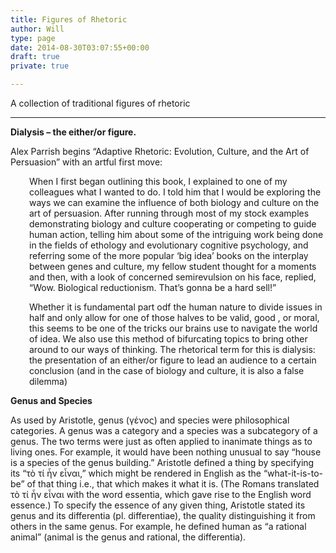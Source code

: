 ```yaml
---
title: Figures of Rhetoric
author: Will
type: page
date: 2014-08-30T03:07:55+00:00
draft: true
private: true

---
```

A collection of traditional figures of rhetoric

* * *

**Dialysis &#8211; the either/or figure.**

Alex Parrish begins &#8220;Adaptive Rhetoric: Evolution, Culture, and the Art of Persuasion&#8221; with an artful first move:

<p style="padding-left: 30px;">
  When I first began outlining this book, I explained to one of my colleagues what I wanted to do. I told him that I would be exploring the ways we can examine the influence of both biology and culture on the art of persuasion. After running through most of my stock examples demonstrating biology and culture cooperating or competing to guide human action, telling him about some of the intriguing work being done in the fields of ethology and evolutionary cognitive psychology, and referring some of the more popular &#8216;big idea&#8217; books on the interplay between genes and culture, my fellow student thought for a moments and then, with a look of concerned semirevulsion on his face, replied, &#8220;Wow. Biological reductionism. That&#8217;s gonna be a hard sell!&#8221;
</p>

<p style="padding-left: 30px;">
  Whether it is fundamental part odf the human nature to divide issues in half and only allow for one of those halves to be valid, good , or moral, this seems to be one of the tricks our brains use to navigate the world of idea. We also use this method of bifurcating topics to bring other around to our ways of thinking. The rhetorical term for this is dialysis: the presentation of an either/or figure to lead an audience to a certain conclusion (and in the case of biology and culture, it is also a false dilemma)
</p>

**Genus and Species** 

As used by Aristotle, genus (γένος) and species were philosophical categories. A genus was a category and a species was a subcategory of a genus. The two terms were just as often applied to inanimate things as to living ones. For example, it would have been nothing unusual to say &#8220;house is a species of the genus building.&#8221; Aristotle defined a thing by specifying its &#8220;τὸ τί ἦν εἶναι,&#8221; which might be rendered in English as the &#8220;what-it-is-to-be&#8221; of that thing i.e., that which makes it what it is. (The Romans translated τὸ τί ἦν εἶναι with the word essentia, which gave rise to the English word essence.) To specify the essence of any given thing, Aristotle stated its genus and its differentia (pl. differentiae), the quality distinguishing it from others in the same genus. For example, he defined human as &#8220;a rational animal&#8221; (animal is the genus and rational, the differentia).